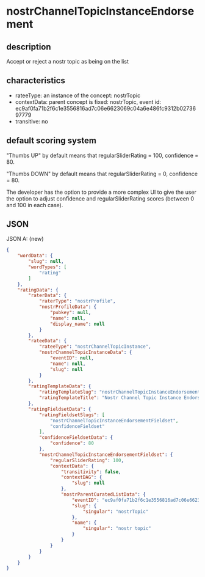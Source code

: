 nostrChannelTopicInstanceEndorsement
=====

## description

Accept or reject a nostr topic as being on the list

## characteristics
- rateeType: an instance of the concept: nostrTopic
- contextData: parent concept is fixed: nostrTopic, event id: ec9af0fa71b2f6c1e3556816ad7c06e6623069c04a6e486fc9312b0273697779
- transitive: no

## default scoring system 

"Thumbs UP" by default means that regularSliderRating = 100, confidence = 80.

"Thumbs DOWN" by default means that regularSliderRating = 0, confidence = 80.

The developer has the option to provide a more complex UI to give the user the option to adjust confidence and regularSliderRating scores (between 0 and 100 in each case).

## JSON

JSON A: (new)

```json
{
    "wordData": {
        "slug": null,
        "wordTypes": [
            "rating"
        ]
    },
    "ratingData": {
        "raterData": {
            "raterType": "nostrProfile",
            "nostrProfileData": {
                "pubkey": null,
                "name": null,
                "display_name": null
            }
        },
        "rateeData": {
            "rateeType": "nostrChannelTopicInstance",
            "nostrChannelTopicInstanceData": {
                "eventID": null,
                "name": null,
                "slug": null
            }
        },
        "ratingTemplateData": {
            "ratingTemplateSlug": "nostrChannelTopicInstanceEndorsement",
            "ratingTemplateTitle": "Nostr Channel Topic Instance Endorsement"
        },
        "ratingFieldsetData": {
            "ratingFieldsetSlugs": [
                "nostrChannelTopicInstanceEndorsementFieldset",
                "confidenceFieldset"
            ],
            "confidenceFieldsetData": {
                "confidence": 80
            },
            "nostrChannelTopicInstanceEndorsementFieldset": {
                "regularSliderRating": 100,
                "contextData": {
                    "transitivity": false,
                    "contextDAG": {
                        "slug": null
                    },
                    "nostrParentCuratedListData": {
                        "eventID": "ec9af0fa71b2f6c1e3556816ad7c06e6623069c04a6e486fc9312b0273697779",
                        "slug": {
                            "singular": "nostrTopic"
                        },
                        "name": {
                            "singular": "nostr topic"
                        }
                    }
                }
            }
        }
    }
}
```
